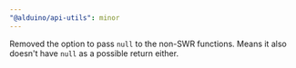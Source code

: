 ```yaml
---
"@alduino/api-utils": minor
---
```


Removed the option to pass `null` to the non-SWR functions. Means it also doesn't have `null` as a possible return either.

